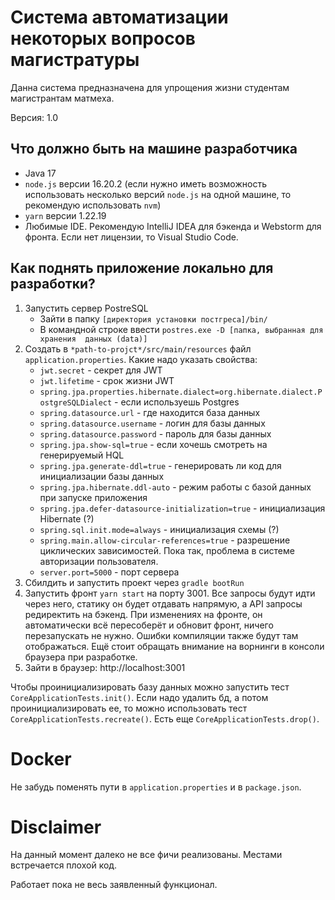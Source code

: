 # Система автоматизации некоторых вопросов магистратуры

Данна система предназначена для упрощения жизни студентам магистрантам матмеха.

Версия: 1.0

## Что должно быть на машине разработчика

- Java 17
- `node.js` версии 16.20.2 (если нужно иметь возможность использовать несколько 
версий `node.js` на одной машине, то рекомендую использовать `nvm`)
- `yarn` версии 1.22.19
- Любимые IDE. Рекомендую IntelliJ IDEA для бэкенда и Webstorm для фронта. Если 
нет лицензии, то Visual Studio Code.

## Как поднять приложение локально для разработки?

1. Запустить сервер PostreSQL
   - Зайти в папку `[директория установки постгреса]/bin/`
   - В командной строке ввести `postres.exe -D [папка, выбранная для хранения 
   данных (data)]`
2. Создать в `*path-to-projct*/src/main/resources` файл `application.properties`.
Какие надо указать свойства:
    - `jwt.secret` - секрет для JWT
    - `jwt.lifetime` - срок жизни JWT
    - `spring.jpa.properties.hibernate.dialect=org.hibernate.dialect.PostgreSQLDialect` - если используешь Postgres
   - `spring.datasource.url` - где находится база данных
   - `spring.datasource.username` - логин для базы данных
   - `spring.datasource.password` - пароль для базы данных
   - `spring.jpa.show-sql=true` - если хочешь смотреть на генерируемый HQL
   - `spring.jpa.generate-ddl=true` - генерировать ли код для инициализации 
базы данных
   - `spring.jpa.hibernate.ddl-auto` - режим работы с базой данных при запуске
приложения
   - `spring.jpa.defer-datasource-initialization=true` - инициализация 
Hibernate (?)
   - `spring.sql.init.mode=always` - инициализация схемы (?)
   - `spring.main.allow-circular-references=true` - разрешение циклических
зависимостей. Пока так, проблема в системе авторизации пользователя.
   - `server.port=5000` - порт сервера
3. Сбилдить и запустить проект через `gradle bootRun` 
4. Запустить фронт `yarn start` на порту 3001. Все запросы будут идти через него, 
статику он будет отдавать напрямую, а API запросы редиректить на бэкенд. При 
изменениях на фронте, он автоматически всё пересоберёт и обновит фронт, ничего 
перезапускать не нужно. Ошибки компиляции также будут там отображаться. Ещё 
стоит обращать внимание на ворнинги в консоли браузера при разработке.
5. Зайти в браузер: http://localhost:3001

Чтобы проинициализировать базу данных можно запустить тест 
`CoreApplicationTests.init()`. Если надо удалить бд, а потом 
проинициализировать ее, то можно использовать тест 
`CoreApplicationTests.recreate()`. Есть еще `CoreApplicationTests.drop()`.

# Docker

Не забудь поменять пути в `application.properties` и в `package.json`.

# Disclaimer

На данный момент далеко не все фичи реализованы. Местами встречается плохой код. 

Работает пока не весь заявленный функционал. 

